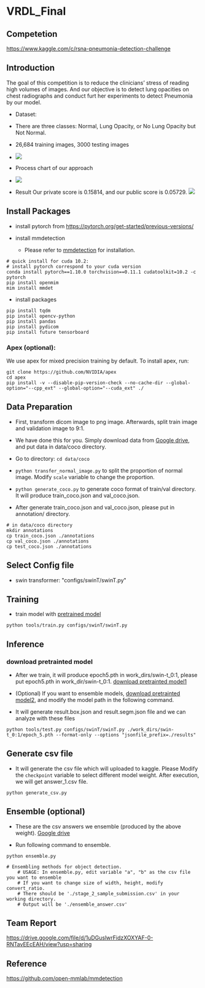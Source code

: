 # VRDL_Final

## Competetion
https://www.kaggle.com/c/rsna-pneumonia-detection-challenge

## Introduction
The goal of this competition is to reduce the clinicians’ stress of reading high volumes of
images. And our objective is to detect lung opacities on chest radiographs and conduct furt
her experiments to detect Pneumonia by our model.
* Dataset:
* There are three classes: Normal, Lung Opacity, or No Lung Opacity but Not Normal.
* 26,684 training images, 3000 testing images
* ![](https://i.imgur.com/Nf9Ablr.png)

* Process chart of our approach
* ![](https://i.imgur.com/gPt2611.png)

* Result
Our private score is 0.15814, and our public score is 0.05729.
![](https://i.imgur.com/qlN1Flj.png)


## Install Packages

* install pytorch from https://pytorch.org/get-started/previous-versions/

* install mmdetection
  * Please refer to [mmdetection](https://github.com/open-mmlab/mmdetection/blob/master/docs/en/get_started.md) for installation.
```
# quick install for cuda 10.2:
# install pytorch correspond to your cuda version
conda install pytorch==1.10.0 torchvision==0.11.1 cudatoolkit=10.2 -c pytorch
pip install openmim
mim install mmdet
```
* install packages
```
pip install tqdm
pip install opencv-python  
pip install pandas
pip install pydicom
pip install future tensorboard
```

### Apex (optional):
We use apex for mixed precision training by default. To install apex, run:
```
git clone https://github.com/NVIDIA/apex
cd apex
pip install -v --disable-pip-version-check --no-cache-dir --global-option="--cpp_ext" --global-option="--cuda_ext" ./
```

## Data Preparation
* First, transform dicom image to png image. Afterwards, split train image and validation image to 9:1. 
* We have done this for you. Simply download data from [Google drive](https://drive.google.com/drive/folders/1flGJPBtM46XgcCc54ewZdVN0uVkJhmi1?usp=sharing), and put data in data/coco directory.


* Go to directory: `cd data/coco`
* `python transfer_normal_image.py` to split the proportion of normal image. Modify `scale` variable to change the proportion.
* `python generate_coco.py` to generate coco format of train/val directory. It will produce train_coco.json and val_coco.json.
* After generate train_coco.json and val_coco.json, please put in annotation/ directory.

```
# in data/coco directory
mkdir annotations
cp train_coco.json ./annotations
cp val_coco.json ./annotations
cp test_coco.json ./annotations
```
## Select Config file
* swin transformer: "configs/swinT/swinT.py"

## Training
* train model with [pretrained model](https://github.com/SwinTransformer/Swin-Transformer-Object-Detection)
```
python tools/train.py configs/swinT/swinT.py
```

## Inference

### download pretrainted model
* After we train, it will produce epoch5.pth in work_dirs/swin-t_0:1, please put epoch5.pth in work_dir/swin-t_0:1. [download pretrainted model1](https://drive.google.com/drive/folders/1dUPEGCeYCzkIY5xpZGSWQfldoWzf1mWk?usp=sharing)
* (Optional) If you want to ensemble models, [download pretrainted model2](https://drive.google.com/file/d/1QmftZPFuDphWB5y1Mk7SKJjKdsuuXjEq/view?usp=sharing), and modify the model path in the following command.

* It will generate result.box.json and result.segm.json file and we can analyze with these files
```
python tools/test.py configs/swinT/swinT.py ./work_dirs/swin-t_0:1/epoch_5.pth --format-only --options "jsonfile_prefix=./results"
```

## Generate csv file
* It will generate the csv file which will uploaded to kaggle. Please Modify the `checkpoint` variable to select different model weight. After execution, we will get answer_1.csv file.
```
python generate_csv.py
```

## Ensemble (optional)
* These are the csv answers we ensemble (produced by the above weight). [Google drive](https://drive.google.com/drive/folders/1GSD8JdPbntLMF76tnEeN7kv83_SEVVDl?usp=sharing)

* Run following command to ensemble.
```
python ensemble.py

# Ensembling methods for object detection.
    # USAGE: In ensemble.py, edit variable "a", "b" as the csv file you want to ensemble
    # If you want to change size of width, height, modify convert_ratio. 
    # There should be './stage_2_sample_submission.csv' in your working directory.
    # Output will be './ensemble_answer.csv'
```


## Team Report
https://drive.google.com/file/d/1uDGuslwrFidzXOXYAF-0-RNTavEEcEAH/view?usp=sharing

## Reference
https://github.com/open-mmlab/mmdetection
